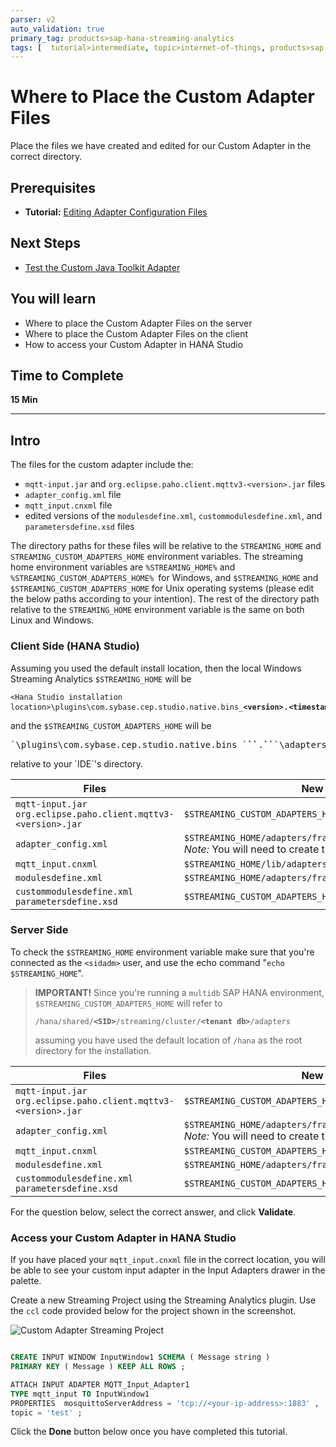 ```yaml
---
parser: v2
auto_validation: true
primary_tag: products>sap-hana-streaming-analytics
tags: [  tutorial>intermediate, topic>internet-of-things, products>sap-hana-streaming-analytics, products>sap-hana\,-express-edition   ]
---
```


# Where to Place the Custom Adapter Files
<!-- description --> Place the files we have created and edited for our Custom Adapter in the correct directory.

## Prerequisites
 - **Tutorial:** [Editing Adapter Configuration Files](https://developers.sap.com/tutorials/hsa-java-toolkit-adapter-part4.html)

## Next Steps
 - [Test the Custom Java Toolkit Adapter](https://developers.sap.com/tutorials/hsa-java-toolkit-adapter-part6.html)

## You will learn
 - Where to place the Custom Adapter Files on the server
 - Where to place the Custom Adapter Files on the client
 - How to access your Custom Adapter in HANA Studio
## Time to Complete
**15 Min**

---

## Intro
The files for the custom adapter include the:

  - `mqtt-input.jar` and `org.eclipse.paho.client.mqttv3-<version>.jar` files
  - `adapter_config.xml` file
  - `mqtt_input.cnxml` file
  - edited versions of the `modulesdefine.xml`, `custommodulesdefine.xml`, and `parametersdefine.xsd` files

The directory paths for these files will be relative to the `STREAMING_HOME` and `STREAMING_CUSTOM_ADAPTERS_HOME` environment variables. The streaming home environment variables are `%STREAMING_HOME%` and `%STREAMING_CUSTOM_ADAPTERS_HOME% `for Windows, and `$STREAMING_HOME` and `$STREAMING_CUSTOM_ADAPTERS_HOME` for Unix operating systems (please edit the below paths according to your intention). The rest of the directory path relative to the `STREAMING_HOME` environment variable is the same on both Linux and Windows.


### Client Side (HANA Studio)


Assuming you used the default install location, then the local Windows Streaming Analytics `$STREAMING_HOME` will be <pre>`<Hana Studio installation location>\plugins\com.sybase.cep.studio.native.bins_`<b>`<version>`</b>.<b>`<timestamp>`</b></pre> and the `$STREAMING_CUSTOM_ADAPTERS_HOME` will be

 <pre>`<Hana Studio installation location>\plugins\com.sybase.cep.studio.native.bins_`<b>`<version>`</b>.<b>`<timestamp>`</b>`\adapters\framework`</pre> relative to your `IDE`'s directory.

| Files | New Path |
|---|---|
| `mqtt-input.jar` <br/> `org.eclipse.paho.client.mqttv3-<version>.jar`|`$STREAMING_CUSTOM_ADAPTERS_HOME/libj` |
| `adapter_config.xml`  |`$STREAMING_HOME/adapters/framework/instances/mqtt_input` <br/> *Note:* You will need to create the `mqtt_input` folder |
| `mqtt_input.cnxml`  | `$STREAMING_HOME/lib/adapters` |
| `modulesdefine.xml` | `$STREAMING_HOME/adapters/framework/config` |
| `custommodulesdefine.xml` <br/> `parametersdefine.xsd` | `$STREAMING_CUSTOM_ADAPTERS_HOME /config` |


### Server Side


To check the `$STREAMING_HOME` environment variable make sure that you're connected as the `<sidadm>` user, and use the echo command "`echo $STREAMING_HOME`".

> **IMPORTANT!** Since you're running a `multidb` SAP HANA environment, `$STREAMING_CUSTOM_ADAPTERS_HOME` will refer to <pre> `/hana/shared/`<b>`<SID>`</b>`/streaming/cluster/`<b>`<tenant db>`</b>`/adapters`</pre> assuming you have used the default location of `/hana` as the root directory for the installation.

| Files | New Path |
|---|---|
| `mqtt-input.jar` <br/> `org.eclipse.paho.client.mqttv3-<version>.jar`|`$STREAMING_CUSTOM_ADAPTERS_HOME/libj` |
| `adapter_config.xml`  |`$STREAMING_HOME/adapters/framework/instances/mqtt_input` <br/> *Note:* You will need to create the `mqtt_input` folder |
| `mqtt_input.cnxml`  | `$STREAMING_CUSTOM_ADAPTERS_HOME/cnxml ` |
| `modulesdefine.xml` | `$STREAMING_HOME/adapters/framework/config` |
| `custommodulesdefine.xml` <br/> `parametersdefine.xsd` | `$STREAMING_CUSTOM_ADAPTERS_HOME /config` |

For the question below, select the correct answer, and click **Validate**.



### Access your Custom Adapter in HANA Studio


If you have placed your `mqtt_input.cnxml` file in the correct location, you will be able to see your custom input adapter in the Input Adapters drawer in the palette.

Create a new Streaming Project using the Streaming Analytics plugin. Use the `ccl` code provided below for the project shown in the screenshot.

![Custom Adapter Streaming Project](cclproject.png)

```SQL

CREATE INPUT WINDOW InputWindow1 SCHEMA ( Message string )
PRIMARY KEY ( Message ) KEEP ALL ROWS ;

ATTACH INPUT ADAPTER MQTT_Input_Adapter1
TYPE mqtt_input TO InputWindow1
PROPERTIES  mosquittoServerAddress = 'tcp://<your-ip-address>:1883' ,
topic = 'test' ;
```

Click the **Done** button below once you have completed this tutorial.


